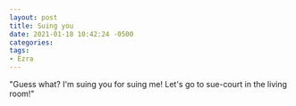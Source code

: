 ```yaml
---
layout: post
title: Suing you
date: 2021-01-18 10:42:24 -0500
categories:
tags:
- Ezra
---
```


"Guess what? I'm suing you for suing me! Let's go to sue-court in the living room!"


